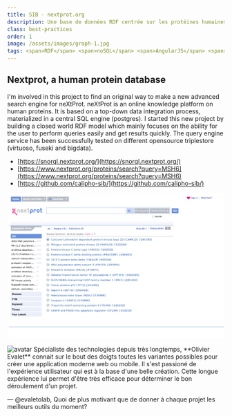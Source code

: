 ```yaml
---
title: SIB - nextprot.org
description: Une base de données RDF centrée sur les protéines humaines, le génome, les maladies, les publications, etc. 
class: best-practices
order: 1
image: /assets/images/graph-1.jpg
tags: <span>RDF</span> <span>noSQL</span> <span>AngularJS</span> <span>java-spring</span> <span>github</span>
---
```


## Nextprot, a human protein database
I'm involved in this project to find an original way to make a new advanced search engine for neXtProt. neXtProt is an online knowledge platform on human proteins. It is based on a top-down data integration process, materialized in a central SQL engine (postgres). I started this new project by building a closed world RDF model which mainly focuses on the ability for the user to perform queries easily and get results quickly. The query engine service has been successfully tested on different opensource triplestore (virtuoso, fuseki and bigdata).

* [https://snorql.nextprot.org/](https://snorql.nextprot.org/)
* [https://www.nextprot.org/proteins/search?query=MSH6](https://www.nextprot.org/proteins/search?query=MSH6)
* [https://github.com/calipho-sib/](https://github.com/calipho-sib/)

![np](/assets/images/nextprot-web-filters.jpg)

<aside markdown="1" class="pquote">
  <img src="//ucarecdn.com/e79f59da-1081-4c89-a00f-b2499aaf0afa/-/resize/200x/oli.jpg" class="pquote-avatar" alt="avatar">
  Spécialiste des technologies depuis très longtemps, **Olivier Evalet** connait sur le bout des doigts toutes les variantes possibles pour créer une application moderne web ou mobile. Il s'est passioné de l'expérience utilisateur qui est à la base d'une belle création. 
  Cette longue expérience lui permet d'être très efficace pour déterminer le bon déroulement d'un projet.
  
  <p markdown="1" class="pquote-credit">
— @evaletolab, Quoi de plus motivant que de donner à chaque projet les meilleurs outils du moment?
  </p>
</aside>

